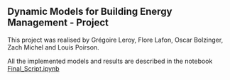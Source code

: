 ## Dynamic Models for Building Energy Management - Project 

This project was realised by Grégoire Leroy, Flore Lafon, Oscar Bolzinger, Zach Michel and Louis Poirson.

All the implemented models and results are described in the notebook [Final_Script.ipynb](./Final_Script.ipynb)
